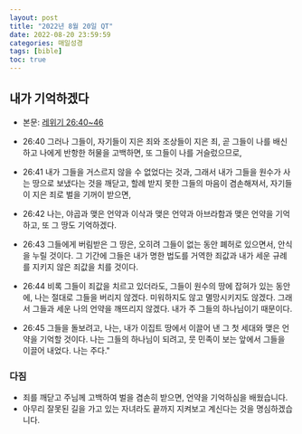 ```yaml
---
layout: post
title: "2022년 8월 20일 QT"
date: 2022-08-20 23:59:59
categories: 매일성경
tags: [bible]
toc: true
---
```


## 내가 기억하겠다
- 본문: [레위기 26:40~46](https://www.bskorea.or.kr/bible/korbibReadpage.php?version=SAENEW&book=lev&chap=26&sec=40&cVersion=&fontSize=15px&fontWeight=normal#focus)

- 26:40 그러나 그들이, 자기들이 지은 죄와 조상들이 지은 죄, 곧 그들이 나를 배신하고 나에게 반항한 허물을 고백하면, 또 그들이 나를 거슬렀으므로,
- 26:41 내가 그들을 거스르지 않을 수 없었다는 것과, 그래서 내가 그들을 원수가 사는 땅으로 보냈다는 것을 깨닫고, 할례 받지 못한 그들의 마음이 겸손해져서, 자기들이 지은 죄로 벌을 기꺼이 받으면,
- 26:42 나는, 야곱과 맺은 언약과 이삭과 맺은 언약과 아브라함과 맺은 언약을 기억하고, 또 그 땅도 기억하겠다.
- 26:43 그들에게 버림받은 그 땅은, 오히려 그들이 없는 동안 폐허로 있으면서, 안식을 누릴 것이다. 그 기간에 그들은 내가 명한 법도를 거역한 죄값과 내가 세운 규례를 지키지 않은 죄값을 치를 것이다.
- 26:44 비록 그들이 죄값을 치르고 있더라도, 그들이 원수의 땅에 잡혀가 있는 동안에, 나는 절대로 그들을 버리지 않겠다. 미워하지도 않고 멸망시키지도 않겠다. 그래서 그들과 세운 나의 언약을 깨뜨리지 않겠다. 내가 주 그들의 하나님이기 때문이다.
- 26:45 그들을 돌보려고, 나는, 내가 이집트 땅에서 이끌어 낸 그 첫 세대와 맺은 언약을 기억할 것이다. 나는 그들의 하나님이 되려고, 뭇 민족이 보는 앞에서 그들을 이끌어 내었다. 나는 주다."

### 다짐
- 죄를 깨닫고 주님께 고백하여 벌을 겸손히 받으면, 언약을 기억하심을 배웠습니다.
- 아무리 잘못된 길을 가고 있는 자녀라도 끝까지 지켜보고 계신다는 것을 명심하겠습니다.

